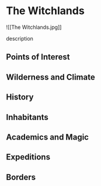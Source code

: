# The Witchlands
![[The Witchlands.jpg]]

description

## Points of Interest

## Wilderness and Climate

## History

## Inhabitants

## Academics and Magic

## Expeditions

## Borders
